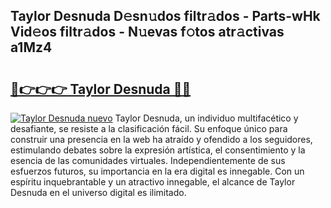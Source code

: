 ## Taylor Desnuda D𝚎sn𝚞dos filtr𝚊dos - Parts-wHk Vid𝚎os filtr𝚊dos - N𝚞evas f𝚘tos atr𝚊ctivas a1Mz4

# <h2><a href="http://mb4et4h.tromn.icu/?c=Taylor+Desnuda">🔗👉👉👉 Taylor Desnuda 🔗🔗</a></h2>

[![Taylor Desnuda nuevo](https://i.imgur.com/pEAQMta.gif)](http://mb4et4h.tromn.icu/?c=Taylor+Desnuda)
Taylor Desnuda, un individuo multifacético y desafiante, se resiste a la clasificación fácil. Su enfoque único para construir una presencia en la web ha atraído y ofendido a los seguidores, estimulando debates sobre la expresión artística, el consentimiento y la esencia de las comunidades virtuales. Independientemente de sus esfuerzos futuros, su importancia en la era digital es innegable. Con un espíritu inquebrantable y un atractivo innegable, el alcance de Taylor Desnuda en el universo digital es ilimitado.
